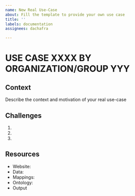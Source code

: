 ```yaml
---
name: New Real Use-Case
about: Fill the template to provide your own use case
title: ''
labels: documentation
assignees: dachafra

---
```


# USE CASE XXXX BY ORGANIZATION/GROUP YYY

## Context
Describe the context and motivation of your real use-case

## Challenges
1.
2.
3. 

## Resources
- Website:
- Data:
- Mappings:
- Ontology:
- Output
